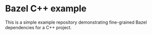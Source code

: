 # Bazel C++ example

This is a simple example repository demonstrating fine-grained Bazel
dependencies for a C++ project.
